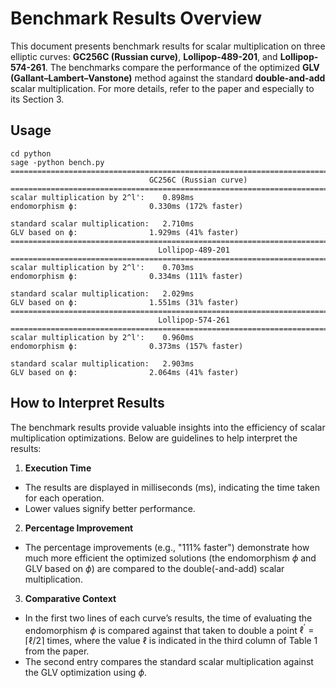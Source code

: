 # Benchmark Results Overview

This document presents benchmark results for scalar multiplication on three elliptic curves: **GC256C (Russian curve)**, **Lollipop-489-201**, and **Lollipop-574-261**. The benchmarks compare the performance of the optimized **GLV (Gallant–Lambert–Vanstone)** method against the standard **double-and-add** scalar multiplication. For more details, refer to the paper and especially to its Section 3.


## Usage

```shell
cd python
sage -python bench.py 
================================================================================
                               GC256C (Russian curve)                                    
================================================================================
scalar multiplication by 2^l':    0.898ms
endomorphism ϕ:                0.330ms (172% faster)

standard scalar multiplication:   2.710ms
GLV based on ϕ:                1.929ms (41% faster)
================================================================================
                                 Lollipop-489-201                                 
================================================================================
scalar multiplication by 2^l':    0.703ms
endomorphism ϕ:                0.334ms (111% faster)

standard scalar multiplication:   2.029ms
GLV based on ϕ:                1.551ms (31% faster)
================================================================================
                                 Lollipop-574-261                                 
================================================================================
scalar multiplication by 2^l':    0.960ms
endomorphism ϕ:                0.373ms (157% faster)

standard scalar multiplication:   2.903ms
GLV based on ϕ:                2.064ms (41% faster)
```
## How to Interpret Results

The benchmark results provide valuable insights into the efficiency of scalar multiplication optimizations. Below are guidelines to help interpret the results:

1. **Execution Time**
  * The results are displayed in milliseconds (ms), indicating the time taken for each operation.
  * Lower values signify better performance.
2. **Percentage Improvement**
 * The percentage improvements (e.g., "111% faster") demonstrate how much more efficient the optimized solutions (the endomorphism $\phi$ and GLV based on $\phi$) are compared to the double(-and-add) scalar multiplication.
3. **Comparative Context**
 * In the first two lines of each curve’s results, the time of evaluating the endomorphism $\phi$ is compared against that taken to double a point $\ell^\prime = \lceil \ell/2 \rceil$ times, where the value $\ell$ is indicated in the third column of Table 1 from the paper.
 * The second entry compares the standard scalar multiplication against the GLV optimization using $\phi$.
 
